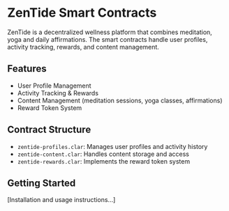 # ZenTide Smart Contracts

ZenTide is a decentralized wellness platform that combines meditation, yoga and daily affirmations. The smart contracts handle user profiles, activity tracking, rewards, and content management.

## Features
- User Profile Management
- Activity Tracking & Rewards
- Content Management (meditation sessions, yoga classes, affirmations)
- Reward Token System

## Contract Structure
- `zentide-profiles.clar`: Manages user profiles and activity history
- `zentide-content.clar`: Handles content storage and access
- `zentide-rewards.clar`: Implements the reward token system

## Getting Started
[Installation and usage instructions...]
